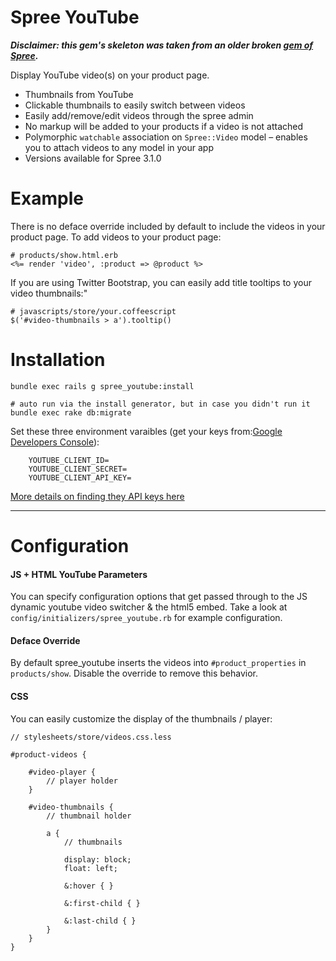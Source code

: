 Spree YouTube
===========

***Disclaimer: this gem's skeleton was taken from an older broken [gem of Spree](https://github.com/iloveitaly/Spree-Videos).***

Display YouTube video(s) on your product page.

* Thumbnails from YouTube
* Clickable thumbnails to easily switch between videos
* Easily add/remove/edit videos through the spree admin
* No markup will be added to your products if a video is not attached
* Polymorphic `watchable` association on `Spree::Video` model – enables you to attach videos to any model in your app
* Versions available for Spree 3.1.0

Example
=======
There is no deface override included by default to include the videos in your product page. To add videos to your product page:

	# products/show.html.erb
	<%= render 'video', :product => @product %>
	
If you are using Twitter Bootstrap, you can easily add title tooltips to your video thumbnails:"
	
	# javascripts/store/your.coffeescript
	$('#video-thumbnails > a').tooltip()

Installation
============

	bundle exec rails g spree_youtube:install
	
	# auto run via the install generator, but in case you didn't run it
	bundle exec rake db:migrate
	

Set these three environment varaibles (get your keys from:[Google Developers Console](https://console.developers.google.com/)):

```
	YOUTUBE_CLIENT_ID=
	YOUTUBE_CLIENT_SECRET=
	YOUTUBE_CLIENT_API_KEY=
```

[More details on finding they API keys here](https://github.com/Fullscreen/yt#configuring-your-app)

----

Configuration
=============
#### JS + HTML YouTube Parameters

You can specify configuration options that get passed through to the JS dynamic youtube video switcher & the html5 embed. Take a look at `config/initializers/spree_youtube.rb` for example configuration.

#### Deface Override

By default spree_youtube inserts the videos into `#product_properties` in `products/show`. Disable the override to remove this behavior.

#### CSS
You can easily customize the display of the thumbnails / player:
	
	// stylesheets/store/videos.css.less
	
	#product-videos {
	
		#video-player {
			// player holder
		}
	
		#video-thumbnails {
			// thumbnail holder
	
			a {
				// thumbnails 
	
				display: block;
				float: left;
	
				&:hover { }
				
				&:first-child { }
				
				&:last-child { }
			}
		}
	}

